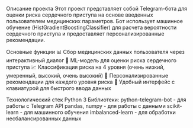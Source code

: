 Описание проекта
Этот проект представляет собой Telegram-бота для оценки риска сердечного приступа на основе введенных пользователем медицинских параметров. Бот использует машинное обучение (HistGradientBoostingClassifier) для расчета вероятности сердечного приступа и предоставляет персонализированные рекомендации.

Основные функции
📊 Сбор медицинских данных пользователя через интерактивный диалог
🤖 ML-модель для оценки риска сердечного приступа
📈 Классификация риска на 4 уровня (очень низкий, умеренный, высокий, очень высокий)
💬 Персонализированные рекомендации для каждого уровня риска
📱 Удобный интерфейс с клавиатурой для быстрого ввода данных

Технологический стек
Python 3
Библиотеки:
python-telegram-bot - для работы с Telegram API
pandas, numpy - для работы с данными
scikit-learn - для машинного обучения
imbalanced-learn - для обработки несбалансированных данных
